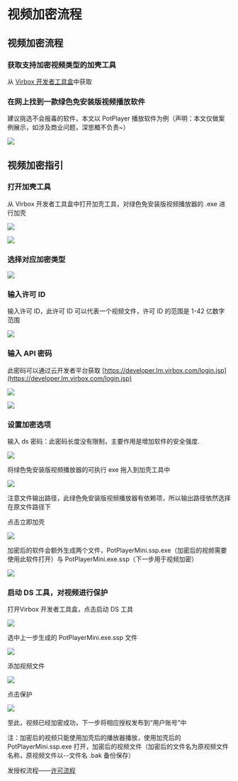 # 视频加密流程

## 视频加密流程

### 获取支持加密视频类型的加壳工具

从 [Virbox 开发者工具盒](../virboxtools/virbox-kai-fa-zhe-gong-ju-he.md)中获取

### 在网上找到一款绿色免安装版视频播放软件

建议挑选不会报毒的软件，本文以 PotPlayer 播放软件为例（声明：本文仅做案例展示，如涉及商业问题，深思概不负责~）

![](https://github.com/virboxzhou/virbox/tree/d12a4b0aefdf309f6422c723bf65ac059fb84ea4/assets/shipin01.png)

## 视频加密指引

### 打开加壳工具

从 Virbox 开发者工具盒中打开加壳工具，对绿色免安装版视频播放器的 .exe 进行加壳

![](https://github.com/virboxzhou/virbox/tree/d12a4b0aefdf309f6422c723bf65ac059fb84ea4/assets/import145.png)

![](https://github.com/virboxzhou/virbox/tree/d12a4b0aefdf309f6422c723bf65ac059fb84ea4/assets/shipinjiake.png)

### 选择对应加密类型

![](https://github.com/virboxzhou/virbox/tree/d12a4b0aefdf309f6422c723bf65ac059fb84ea4/assets/jiake002.png)

### 输入许可 ID

输入许可 ID，此许可 ID 可以代表一个视频文件，许可 ID 的范围是 1-42 亿数字范围

![](https://github.com/virboxzhou/virbox/tree/d12a4b0aefdf309f6422c723bf65ac059fb84ea4/assets/jiekeID.png)

### 输入 API 密码

此密码可以通过云开发者平台获取 [https://developer.lm.virbox.com/login.jsp](https://developer.lm.virbox.com/login.jsp)

![](https://github.com/virboxzhou/virbox/tree/d12a4b0aefdf309f6422c723bf65ac059fb84ea4/assets/jiake04.png)

![](https://github.com/virboxzhou/virbox/tree/d12a4b0aefdf309f6422c723bf65ac059fb84ea4/assets/jiake005.png)

### 设置加密选项

输入 ds 密码：此密码长度没有限制，主要作用是增加软件的安全强度.

![](https://github.com/virboxzhou/virbox/tree/d12a4b0aefdf309f6422c723bf65ac059fb84ea4/assets/jiake006.png)

将绿色免安装版视频播放器的可执行 exe 拖入到加壳工具中

![](https://github.com/virboxzhou/virbox/tree/d12a4b0aefdf309f6422c723bf65ac059fb84ea4/assets/jiake008.png)

注意文件输出路径，此绿色免安装版视频播放器有依赖项，所以输出路径依然选择在原文件路径下

点击立即加壳

![](https://github.com/virboxzhou/virbox/tree/d12a4b0aefdf309f6422c723bf65ac059fb84ea4/assets/jiake009.png)

加密后的软件会额外生成两个文件，PotPlayerMini.ssp.exe（加密后的视频需要使用此软件打开）与 PotPlayerMini.exe.ssp（下一步用于视频加密）

![](https://github.com/virboxzhou/virbox/tree/d12a4b0aefdf309f6422c723bf65ac059fb84ea4/assets/jiake010.png)

### 启动 DS 工具，对视频进行保护

打开Virbox 开发者工具盒，点击启动 DS 工具

![](https://github.com/virboxzhou/virbox/tree/d12a4b0aefdf309f6422c723bf65ac059fb84ea4/assets/xiazaiqiopends.png)

选中上一步生成的 PotPlayerMini.exe.ssp 文件

![](https://github.com/virboxzhou/virbox/tree/d12a4b0aefdf309f6422c723bf65ac059fb84ea4/assets/jiake012.png)

添加视频文件

![](https://github.com/virboxzhou/virbox/tree/d12a4b0aefdf309f6422c723bf65ac059fb84ea4/assets/jiake013.png)

点击保护

![](https://github.com/virboxzhou/virbox/tree/d12a4b0aefdf309f6422c723bf65ac059fb84ea4/assets/jiami014.png)

至此，视频已经加密成功，下一步将相应授权发布到“用户账号”中

注：加密后的视频只能使用加壳后的播放器播放，使用加壳后的 PotPlayerMini.ssp.exe 打开，加密后的视频文件（加密后的文件名为原视频文件名称，原视频文件以--文件名 .bak 备份保存）

发授权流程——[许可流程](https://github.com/virboxzhou/virbox/tree/d12a4b0aefdf309f6422c723bf65ac059fb84ea4/xu-ke-liu-cheng.md)

